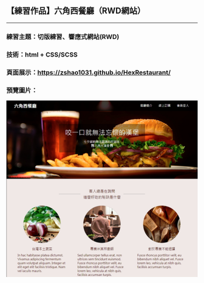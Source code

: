 ## 【練習作品】六角西餐廳（RWD網站）
***
### 練習主題：切版練習、響應式網站(RWD)
### 技術：html + CSS/SCSS
### 頁面展示：<https://zshao1031.github.io/HexRestaurant/>

### 預覽圖片：
![預覽圖片](img/thumbnail.jpg)

